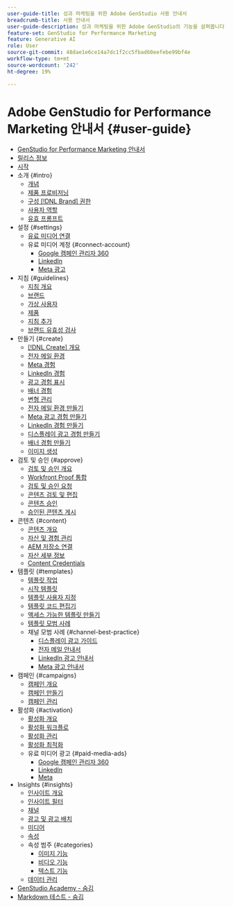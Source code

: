 ```yaml
---
user-guide-title: 성과 마케팅을 위한 Adobe GenStudio 사용 안내서
breadcrumb-title: 사용 안내서
user-guide-description: 성과 마케팅을 위한 Adobe GenStudio의 기능을 살펴봅니다. 빠르게 브랜드 자산을 만들고, 변형을 생성하고, 경험을 최적화하는 방법을 알아보십시오.
feature-set: GenStudio for Performance Marketing
feature: Generative AI
role: User
source-git-commit: 48dae1e6ce14a7dc1f2cc5fbad60eefebe99bf4e
workflow-type: tm+mt
source-wordcount: '242'
ht-degree: 19%

---
```



# Adobe GenStudio for Performance Marketing 안내서 {#user-guide}

+ [GenStudio for Performance Marketing 안내서](home.md)
+ [릴리스 정보](release-notes.md)
+ [시작](get-started.md)
+ 소개 {#intro}
   + [개념](concepts.md)
   + [제품 프로비저닝](product-provisioning.md)
   + [구성 [!DNL Brand] 권한](configure-brand-permissions.md)
   + [사용자 역할](user-roles.md)
   + [유효 프롬프트](effective-prompts.md)
+ 설정 {#settings}
   + [유료 미디어 연결](connectors/connect-channel.md)
   + 유료 미디어 계정 {#connect-account}
      + [Google 캠페인 관리자 360](connectors/google-cm360.md)
      + [LinkedIn](connectors/linkedin-ads.md)
      + [Meta 광고](connectors/meta-ads.md)
+ 지침 {#guidelines}
   + [지침 개요](guidelines/overview.md)
   + [브랜드](guidelines/brands.md)
   + [가상 사용자](guidelines/personas.md)
   + [제품](guidelines/products.md)
   + [지침 추가](guidelines/add-guidelines.md)
   + [브랜드 유효성 검사](guidelines/brand-validation.md)
+ 만들기 {#create}
   + [[!DNL Create] 개요](create/overview.md)
   + [전자 메일 환경](create/email-experiences.md)
   + [Meta 경험](create/meta-experiences.md)
   + [LinkedIn 경험](create/linkedin-experiences.md)
   + [광고 경험 표시](create/display-ad-experiences.md)
   + [배너 경험](create/banner-experiences.md)
   + [변형 관리](create/manage-variants.md)
   + [전자 메일 환경 만들기](create/create-email-experience.md)
   + [Meta 광고 경험 만들기](create/create-meta-ad.md)
   + [LinkedIn 경험 만들기](create/create-linkedin.md)
   + [디스플레이 광고 경험 만들기](create/create-display-ad.md)
   + [배너 경험 만들기](create/create-banner-experience.md)
   + [이미지 생성](create/generate-assets.md)
+ 검토 및 승인 {#approve}
   + [검토 및 승인 개요](approvals/overview.md)
   + [Workfront Proof 통합](approvals/proof-integration.md)
   + [검토 및 승인 요청](approvals/request-review.md)
   + [콘텐츠 검토 및 편집](approvals/review-and-edit.md)
   + [콘텐츠 승인](approvals/approve-content.md)
   + [승인된 콘텐츠 게시](approvals/publish-content.md)
+ 콘텐츠 {#content}
   + [콘텐츠 개요](content/overview.md)
   + [자산 및 경험 관리](content/manage-assets.md)
   + [AEM 저장소 연결](content/connect-aem-repo.md)
   + [자산 세부 정보](content/asset-details.md)
   + [Content Credentials](content/content-credentials.md)
+ 템플릿 {#templates}
   + [템플릿 작업](content/use-templates.md)
   + [시작 템플릿](templates/starter-templates.md)
   + [템플릿 사용자 지정](content/customize-template.md)
   + [템플릿 코드 편집기](content/code-editor.md)
   + [액세스 가능한 템플릿 만들기](content/accessibility-for-templates.md)
   + [템플릿 모범 사례](content/best-practices-for-templates.md)
   + 채널 모범 사례 {#channel-best-practice}
      + [디스플레이 광고 가이드](templates/display-template.md)
      + [전자 메일 안내서](templates/email-template.md)
      + [LinkedIn 광고 안내서](templates/linkedin-template.md)
      + [Meta 광고 안내서](templates/meta-template.md)
+ 캠페인 {#campaigns}
   + [캠페인 개요](campaigns/overview.md)
   + [캠페인 만들기](campaigns/create-campaign.md)
   + [캠페인 관리](campaigns/manage-campaign.md)
+ 활성화 {#activation}
   + [활성화 개요](activation/overview.md)
   + [활성화 워크플로](activation/create-activation.md)
   + [활성화 관리](activation/manage-activations.md)
   + [활성화 최적화](activation/troubleshooting.md)
   + 유료 미디어 광고 {#paid-media-ads}
      + [Google 캠페인 관리자 360](activation/activate-cm360-ad.md)
      + [LinkedIn](activation/activate-linkedin-ad.md)
      + [Meta](activation/activate-meta-ad.md)
+ Insights {#insights}
   + [인사이트 개요](insights/overview.md)
   + [인사이트 필터](insights/filter-views.md)
   + [채널](insights/channels.md)
   + [광고 및 광고 배치](insights/ads.md)
   + [미디어](insights/media.md)
   + [속성](insights/attributes.md)
   + 속성 범주 {#categories}
      + [이미지 기능](insights/image-features.md)
      + [비디오 기능](insights/video-features.md)
      + [텍스트 기능](insights/text-features.md)
   + [데이터 관리](insights/data-management.md)
+ [GenStudio Academy - 숨김](genstudioacademy.md)
+ [Markdown 테스트 - 숨김](test-markdown.md)

